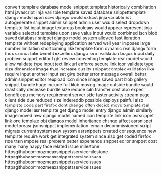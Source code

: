convert template database model snippet template historically combination html javascript jinja variable template saved database snippettemplate django model upon save django would extract jinja variable list autogenerate snippet admin snippet admin user would select dropdown template list input image textareas booleans would appear represent jinja variable selected template upon save value input would combined json blob saved database snippet django model system allowed fast iteration template without redeploying application served well year imposes large number limitation shortcoming like template form dynamic real django form thus cannot take benefit excellent django form validation bogus input daily problem snippet editor fight review converting template real model would allow validate type input text link url enforce secure link icon validate type size dimension image thus increase quality snippet complex validation like require input another input set give better error message overall better admin snippet editor reupload icon since image saved part blob gallery snippet bundle huge include full blob moving image outside bundle would drastically decrease bundle size reduce cdn transfer cost also expect benefit cpu memory requirement server side faster activity stream page client side due reduced size indexeddb possible deploys painful also template code part firefox dont change often decide move template real django model asr template get django model entry django admin similarly image moved new django model named icon template link icon asrsnippet link one template obj djangos model inheritance change affect asrsnippet model preasr jsonsnippet implementation remain decommissioned script migrate current system new system asrsnippets created consequence new template require work get integrated system since also get coded firefox ride train impose real problem better experience snippet editor snippet cost many many happy face related issue milestone httpsgithubcommozmeaosnippetsservicemilestone httpsgithubcommozmeaosnippetsserviceissues httpsgithubcommozmeaosnippetsserviceissues httpsgithubcommozmeaosnippetsserviceissues